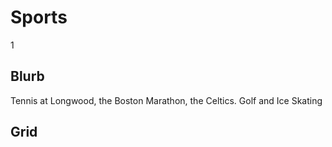 # Sports

1

## Blurb

Tennis at Longwood, the Boston Marathon, the Celtics.  Golf and Ice Skating

## Grid
